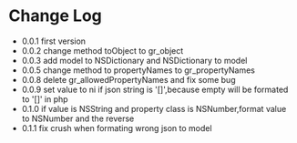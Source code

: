 # Change Log

* 0.0.1 first version
* 0.0.2 change method toObject to gr_object
* 0.0.3 add model to NSDictionary and NSDictionary to model
* 0.0.5 change method to propertyNames to gr_propertyNames
* 0.0.8 delete gr_allowedPropertyNames and fix some bug
* 0.0.9 set value to ni if json string is '[]',because empty will be formated to '[]' in php
* 0.1.0 if value is NSString and property class is NSNumber,format value to NSNumber and the reverse
* 0.1.1 fix crush when formating wrong json to model